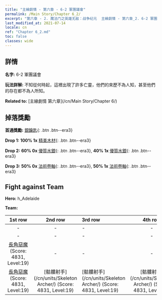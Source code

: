 ```yaml
---
title: "主線劇情 - 第六章 - 6-2 軍團議會"
permalink: /Main Story/Chapter 6_2/
excerpt: "第六章 - 2. 魔法门之英雄无敌：战争纪元  主線劇情 - 第六章_2. 6-2 軍團議會"
last_modified_at: 2021-07-14
locale: cn
ref: "Chapter 6_2.md"
toc: false
classes: wide
---
```


## 詳情

 **名字:** 6-2 軍團議會

 **玩法詳解:** 不知從何時起，這裡出現了許多亡靈，他們的來歷不為人知，甚至他們的存在都不為人所知。

 **Related to:** [主線劇情 第六章](/cn/Main Story/Chapter 6/)

## 掉落獎勵

 **首通獎勵:** [銀鑰匙](/cn/Items/con_693/){: .btn .btn--era3}

 **Drop 1:** **100% 1x** [精美木材](/cn/Items/mat_20/){: .btn .btn--era3}

 **Drop 2:** **60% 0x** [優質水銀](/cn/Items/mat_14/){: .btn .btn--era3}, **40% 1x** [優質水銀](/cn/Items/mat_14/){: .btn .btn--era3}

 **Drop 3:** **50% 0x** [法術卷軸](/cn/Items/con_694/){: .btn .btn--era3}, **50% 1x** [法術卷軸](/cn/Items/con_694/){: .btn .btn--era3}


## Fight against Team
 **Hero:** h_Adelaide

 **Team:**


  | 1st row | 2nd row | 3rd row | 4th row |
  |:----:|:----:|:----|:----:|
  | - | - | - | - |
  | - | - | - | - |
  | [長角惡魔](/cn/units/Demon/) (Score: 4831, Level:19)  | - | - | - |
  | [長角惡魔](/cn/units/Demon/) (Score: 4831, Level:19)  | [骷髏射手](/cn/units/Skeleton Archer/) (Score: 4831, Level:19)  | [骷髏射手](/cn/units/Skeleton Archer/) (Score: 4831, Level:19)  | [骷髏射手](/cn/units/Skeleton Archer/) (Score: 4831, Level:19)  |


